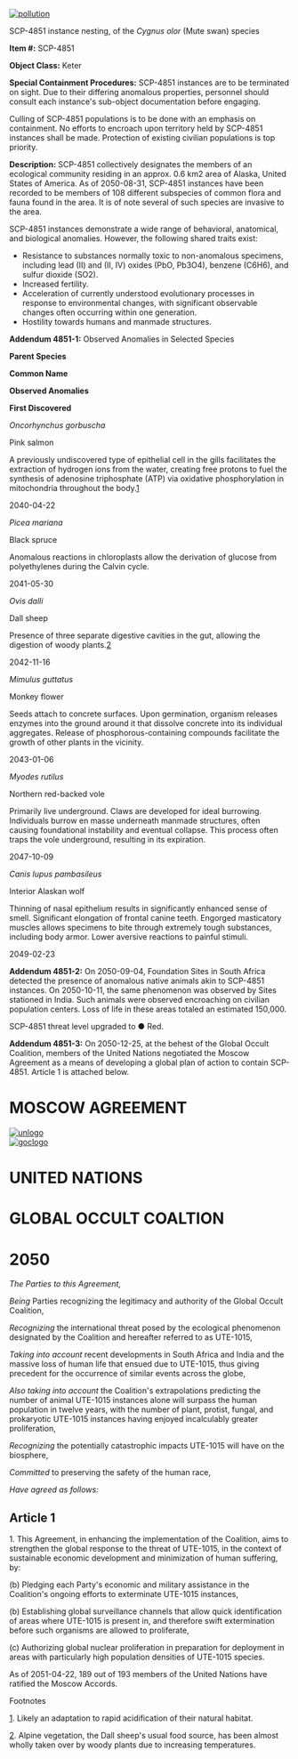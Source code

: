 [![pollution](http://scp-wiki.wdfiles.com/local--resized-images/scp-4851/pollution/medium.jpg)](http://scp-wiki.wdfiles.com/local--files/scp-4851/pollution)

SCP-4851 instance nesting, of the _Cygnus olor_ (Mute swan) species

**Item #:** SCP-4851

**Object Class:** Keter

**Special Containment Procedures:** SCP-4851 instances are to be terminated on sight. Due to their differing anomalous properties, personnel should consult each instance's sub-object documentation before engaging.

Culling of SCP-4851 populations is to be done with an emphasis on containment. No efforts to encroach upon territory held by SCP-4851 instances shall be made. Protection of existing civilian populations is top priority.

**Description:** SCP-4851 collectively designates the members of an ecological community residing in an approx. 0.6 km2 area of Alaska, United States of America. As of 2050-08-31, SCP-4851 instances have been recorded to be members of 108 different subspecies of common flora and fauna found in the area. It is of note several of such species are invasive to the area.

SCP-4851 instances demonstrate a wide range of behavioral, anatomical, and biological anomalies. However, the following shared traits exist:

*   Resistance to substances normally toxic to non-anomalous specimens, including lead (II) and (II, IV) oxides (PbO, Pb3O4), benzene (C6H6), and sulfur dioxide (SO2).
*   Increased fertility.
*   Acceleration of currently understood evolutionary processes in response to environmental changes, with significant observable changes often occurring within one generation.
*   Hostility towards humans and manmade structures.

**Addendum 4851-1:** Observed Anomalies in Selected Species

**Parent Species**

**Common Name**

**Observed Anomalies**

**First Discovered**

_Oncorhynchus gorbuscha_

Pink salmon

A previously undiscovered type of epithelial cell in the gills facilitates the extraction of hydrogen ions from the water, creating free protons to fuel the synthesis of adenosine triphosphate (ATP) via oxidative phosphorylation in mitochondria throughout the body.[1](javascript:;)

2040-04-22

_Picea mariana_

Black spruce

Anomalous reactions in chloroplasts allow the derivation of glucose from polyethylenes during the Calvin cycle.

2041-05-30

_Ovis dalli_

Dall sheep

Presence of three separate digestive cavities in the gut, allowing the digestion of woody plants.[2](javascript:;)

2042-11-16

_Mimulus guttatus_

Monkey flower

Seeds attach to concrete surfaces. Upon germination, organism releases enzymes into the ground around it that dissolve concrete into its individual aggregates. Release of phosphorous-containing compounds facilitate the growth of other plants in the vicinity.

2043-01-06

_Myodes rutilus_

Northern red-backed vole

Primarily live underground. Claws are developed for ideal burrowing. Individuals burrow en masse underneath manmade structures, often causing foundational instability and eventual collapse. This process often traps the vole underground, resulting in its expiration.

2047-10-09

_Canis lupus pambasileus_

Interior Alaskan wolf

Thinning of nasal epithelium results in significantly enhanced sense of smell. Significant elongation of frontal canine teeth. Engorged masticatory muscles allows specimens to bite through extremely tough substances, including body armor. Lower aversive reactions to painful stimuli.

2049-02-23

**Addendum 4851-2:** On 2050-09-04, Foundation Sites in South Africa detected the presence of anomalous native animals akin to SCP-4851 instances. On 2050-10-11, the same phenomenon was observed by Sites stationed in India. Such animals were observed encroaching on civilian population centers. Loss of life in these areas totaled an estimated 150,000.

SCP-4851 threat level upgraded to ● Red.

**Addendum 4851-3:** On 2050-12-25, at the behest of the Global Occult Coalition, members of the United Nations negotiated the Moscow Agreement as a means of developing a global plan of action to contain SCP-4851. Article 1 is attached below.

MOSCOW AGREEMENT
================

[![unlogo](http://scp-wiki.wdfiles.com/local--resized-images/scp-4851/unlogo/medium.jpg)](http://scp-wiki.wdfiles.com/local--files/scp-4851/unlogo)  
[![goclogo](http://scp-wiki.wdfiles.com/local--resized-images/scp-4851/goclogo/small.jpg)](http://scp-wiki.wdfiles.com/local--files/scp-4851/goclogo)

UNITED NATIONS
==============

GLOBAL OCCULT COALTION
======================

2050
====

_The Parties to this Agreement,_

_Being_ Parties recognizing the legitimacy and authority of the Global Occult Coalition,

_Recognizing_ the international threat posed by the ecological phenomenon designated by the Coalition and hereafter referred to as UTE-1015,

_Taking into account_ recent developments in South Africa and India and the massive loss of human life that ensued due to UTE-1015, thus giving precedent for the occurrence of similar events across the globe,

_Also taking into account_ the Coalition's extrapolations predicting the number of animal UTE-1015 instances alone will surpass the human population in twelve years, with the number of plant, protist, fungal, and prokaryotic UTE-1015 instances having enjoyed incalculably greater proliferation,

_Recognizing_ the potentially catastrophic impacts UTE-1015 will have on the biosphere,

_Committed_ to preserving the safety of the human race,

_Have agreed as follows:_

Article 1
---------

1\. This Agreement, in enhancing the implementation of the Coalition, aims to strengthen the global response to the threat of UTE-1015, in the context of sustainable economic development and minimization of human suffering, by:

(b) Pledging each Party's economic and military assistance in the Coalition's ongoing efforts to exterminate UTE-1015 instances,

(b) Establishing global surveillance channels that allow quick identification of areas where UTE-1015 is present in, and therefore swift extermination before such organisms are allowed to proliferate,

(c) Authorizing global nuclear proliferation in preparation for deployment in areas with particularly high population densities of UTE-1015 species.

  
As of 2051-04-22, 189 out of 193 members of the United Nations have ratified the Moscow Accords.

Footnotes

[1](javascript:;). Likely an adaptation to rapid acidification of their natural habitat.

[2](javascript:;). Alpine vegetation, the Dall sheep's usual food source, has been almost wholly taken over by woody plants due to increasing temperatures.